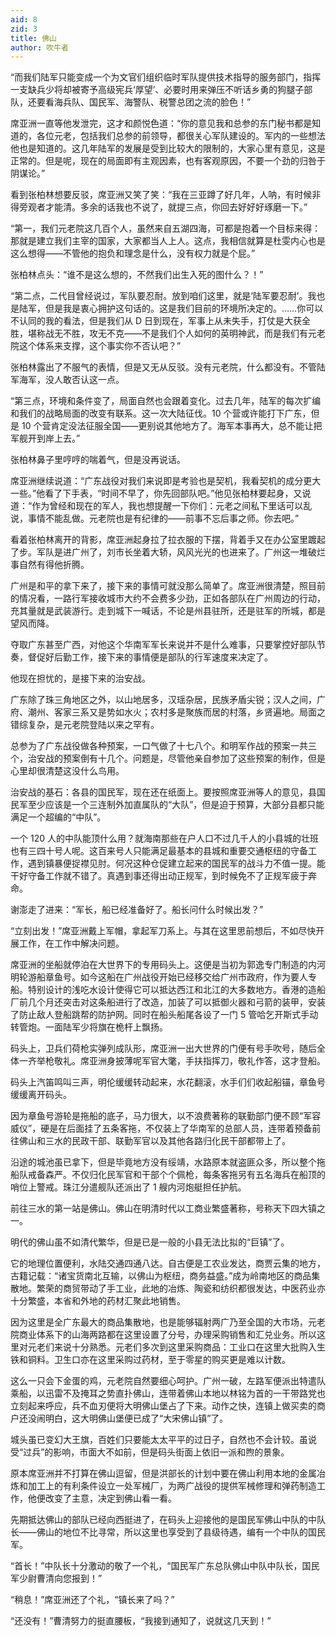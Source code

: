 ```yaml
---
aid: 8
zid: 3
title: 佛山
author: 吹牛者
---
```


“而我们陆军只能变成一个为文官们组织临时军队提供技术指导的服务部门，指挥一支缺兵少将却被寄予高级宪兵‘厚望’、必要时用来弹压不听话乡勇的狗腿子部队，还要看海兵队、国民军、海警队、税警总团之流的脸色！”

席亚洲一直等他发泄完，这才和颜悦色道：“你的意见我和总参的东门秘书都是知道的，各位元老，包括我们总参的前领导，都很关心军队建设的。军内的一些想法他也是知道的。这几年陆军的发展是受到比较大的限制的，大家心里有意见，这是正常的。但是呢，现在的局面即有主观因素，也有客观原因，不要一个劲的归咎于阴谋论。”

看到张柏林想要反驳，席亚洲又笑了笑：“我在三亚蹲了好几年，人呐，有时候非得旁观者才能清。多余的话我也不说了，就提三点，你回去好好好琢磨一下。”

“第一，我们元老院这几百个人，虽然来自五湖四海，可都是抱着一个目标来得：那就是建立我们主宰的国家，大家都当人上人。这点，我相信就算是杜雯内心也是这么想得――不管他的抱负和理念是什么，没有权力就是个屁。”

张柏林点头：“谁不是这么想的，不然我们出生入死的图什么？！”

“第二点，二代目曾经说过，军队要忍耐。放到咱们这里，就是‘陆军要忍耐’。我也是陆军，但是我是衷心拥护这句话的。这是我们目前的环境所决定的。……你可以不认同的我的看法，但是我们从 D 日到现在，军事上从未失手，打仗是大获全胜，堪称战无不胜，攻无不克――不是我们个人如何的英明神武，而是我们有元老院这个体系来支撑，这个事实你不否认吧？”

张柏林露出了不服气的表情，但是又无从反驳。没有元老院，什么都没有。不管陆军海军，没人敢否认这一点。

“第三点，环境和条件变了，局面自然也会跟着变化。过去几年，陆军的每次扩编和我们的战略局面的改变有联系。这一次大陆征伐。10 个营或许能打下广东，但是 10 个营肯定没法征服全国――更别说其他地方了。海军本事再大，总不能让把军舰开到岸上去。”

张柏林鼻子里哼哼的喘着气，但是没再说话。

席亚洲继续说道：“广东战役对我们来说即是考验也是契机，我看契机的成分更大一些。”他看了下手表，“时间不早了，你先回部队吧。”他见张柏林要起身，又说道：“作为曾经和现在的军人，我也想提醒一下你们：元老之间私下里话可以乱说，事情不能乱做。元老院也是有纪律的――前事不忘后事之师。你去吧。”

看着张柏林离开的背影，席亚洲起身拉了拉衣服的下摆，背着手又在办公室里踱起了步。军队是进广州了，刘市长坐着大轿，风风光光的也进来了。广州这一堆破烂事自然有得他折腾。

广州是和平的拿下来了，接下来的事情可就没那么简单了。席亚洲很清楚，照目前的情况看，一路行军接收城市大约不会费多少劲，正如各部队在广州周边的行动，充其量就是武装游行。走到城下一喊话，不论是州县驻所，还是驻军的所城，都是望风而降。

夺取广东甚至广西，对他这个华南军军长来说并不是什么难事，只要掌控好部队节奏，督促好后勤工作，接下来的事情便是部队的行军速度来决定了。

他现在担忧的，是接下来的治安战。

广东除了珠三角地区之外，以山地居多，汉瑶杂居，民族矛盾尖锐；汉人之间，广府、潮州、客家三系又是势如水火；农村多是聚族而居的村落，乡贤遍地。局面之错综复杂，是元老院登陆以来之罕有。

总参为了广东战役做各种预案，一口气做了十七八个。和明军作战的预案一共三个，治安战的预案倒有十几个。问题是，尽管他亲自参加了这些预案的制作，但是心里却很清楚这没什么鸟用。

治安战的基石：各县的国民军，现在还在纸面上。要按照席亚洲等人的意见，县国民军至少应该是一个三连制外加直属队的“大队”，但是迫于预算，大部分县都只能满足一个超编的“中队”。

一个 120 人的中队能顶什么用？就海南那些在户人口不过几千人的小县城的壮班也有三四十号人呢。这百来号人只能满足最基本的县城和重要交通枢纽的守备工作，遇到镇暴便捉襟见肘。何况这种仓促建立起来的国民军的战斗力不值一提。能干好守备工作就不错了。真遇到事还得出动正规军，到时候免不了正规军疲于奔命。

谢澎走了进来：“军长，船已经准备好了。船长问什么时候出发？”

“立刻出发！”席亚洲戴上军帽，拿起军刀系上。与其在这里思前想后，不如尽快开展工作，在工作中解决问题。

席亚洲的坐船就停泊在大世界下的专用码头上。这便是当初为郭逸专门制造的内河明轮游船章鱼号。如今这船在广州战役开始已经移交给广州市政府，作为要人专船。特别设计的浅吃水设计使得它可以抵达西江和北江的大多数地方。香港的造船厂前几个月还突击对这条船进行了改造，加装了可以抵御火器和弓箭的装甲，安装了防止敌人登船跳帮的防护网。同时在船头船尾各设了一门 5 管哈乞开斯式手动转管炮。一面陆军少将旗在桅杆上飘扬。

码头上，卫兵们荷枪实弹列成队形，席亚洲一出大世界的门便有号手吹号，随后全体一齐举枪敬礼。席亚洲身披薄呢军官大氅，手扶指挥刀，敬礼作答，这才登船。

码头上汽笛鸣叫三声，明伦缓缓转动起来，水花翻滚，水手们们收起船锚，章鱼号缓缓离开码头。

因为章鱼号游轮是拖船的底子，马力很大，以不浪费著称的联勤部门便不顾“军容威仪”，硬是在后面挂了五条客拖，不仅装上了华南军的总部人员，连带着预备前往佛山和三水的民政干部、联勤军官以及其他各路归化民干部都带上了。

沿途的城池虽已拿下，但是毕竟地方没有绥靖，水路原本就盗匪众多，所以整个拖船队戒备森严。不仅归化民军官和干部个个佩枪，每条客拖另有五名海兵在船顶的哨位上警戒。珠江分遣舰队还派出了 1 艘内河炮艇担任护航。

前往三水的第一站是佛山。佛山在明清时代以工商业繁盛著称，号称天下四大镇之一。

明代的佛山虽不如清代繁华，但是已是一般的小县无法比拟的“巨镇”了。

它的地理位置便利，水陆交通四通八达。自古便是工农业发达，商贾云集的地方，古籍记载：“诸宝货南北互输，以佛山为枢纽，商务益盛。”成为岭南地区的商品集散地。繁荣的商贸带动了手工业，此地的冶炼、陶瓷和纺织都很发达，中医药业亦十分繁盛，本省和外地的药材汇聚此地销售。

因为这里是全广东最大的商品集散地，也是能够辐射两广乃至全国的大市场，元老院商业体系下的山海两路都在这里设置了分号，办理采购销售和汇兑业务。所以这里对元老们来说十分熟悉。元老们多次到这里采购商品：工业口在这里大批购入生铁和铜料。卫生口亦在这里采购过药材，至于零星的购买更是难以计数。

这么一只会下金蛋的鸡，元老院自然要细心呵护。广州一破，左路军便派出特遣队乘船，以迅雷不及掩耳之势直扑佛山，连带着佛山本地以林铭为首的一干带路党也立刻起来呼应，兵不血刃便将大明佛山堡占了下来。动作之快，连镇上做买卖的商户还没闹明白，这大明佛山堡便已成了“大宋佛山镇”了。

城头虽已变幻大王旗，百姓们只要能太太平平的过日子，自然也不会计较。虽说受“过兵”的影响，市面大不如前，但是码头街面上依旧一派和煦的景象。

原本席亚洲并不打算在佛山逗留，但是洪部长的计划中要在佛山利用本地的金属冶炼和加工上的有利条件设立一处军械厂，为两广战役的提供军械修理和弹药制造工作，他便改变了主意，决定到佛山看一看。

先期抵达佛山的部队已经向西挺进了，在码头上迎接他的是国民军佛山中队的中队长――佛山的地位不比寻常，所以这里也享受到了县级待遇，编有一个中队的国民军。

“首长！”中队长十分激动的敬了一个礼，“国民军广东总队佛山中队中队长，国民军少尉曹清向您报到！”

“稍息！”席亚洲还了个礼，“镇长来了吗？”

“还没有！”曹清努力的挺直腰板，“我接到通知了，说就这几天到！”
